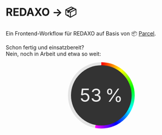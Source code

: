 # REDAXO → 📦

Ein Frontend-Workflow für REDAXO auf Basis von 📦 [Parcel](https://parceljs.org).

Schon fertig und einsatzbereit?  
Nein, noch in Arbeit und etwa so weit:

<p style="text-align: center;">
	<span style="display: inline-flex; justify-content: center; align-items: center; padding: 0.5rem; border-radius: 100%; background: conic-gradient(red, yellow, lime, aqua, blue, fuchsia 53%, rgba(128, 128, 128, 0.2) 53%);">
		<span style="display: inline-flex; justify-content: center; align-items: center; width: 10rem; height: 10rem; font-size: 3rem; color: rgba(255, 255, 255, 0.9); border-radius: 100%; background: #333;">53&thinsp;%</span>
	</span>
</p>

